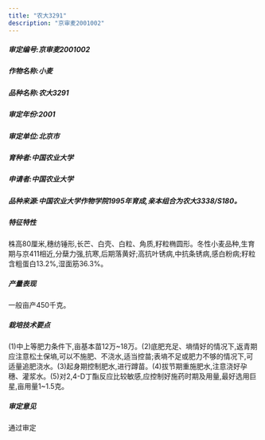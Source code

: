 ```yaml
---
title: "农大3291"
description: "京审麦2001002"
---
```

##### 审定编号:京审麦2001002

##### 作物名称:小麦

##### 品种名称:农大3291

##### 审定年份:2001

##### 审定单位:北京市

##### 育种者:中国农业大学

##### 申请者:中国农业大学

##### 品种来源:中国农业大学作物学院1995年育成,亲本组合为农大3338/S180。

##### 特征特性
株高80厘米,穗纺锤形,长芒、白壳、白粒、角质,籽粒椭圆形。冬性小麦品种,生育期与京411相近,分蘖力强,抗寒,后期落黄好;高抗叶锈病,中抗条锈病,感白粉病;籽粒含粗蛋白13.2%,湿面筋36.3%。

##### 产量表现
一般亩产450千克。

##### 栽培技术要点
(1)中上等肥力条件下,亩基本苗12万~18万。(2)底肥充足、墒情好的情况下,返青期应注意松土保墒,可以不施肥、不浇水,适当控苗;表墒不足或肥力不够的情况下,可适量追肥浇水。(3)起身期控制肥水,进行蹲苗。(4)拔节期重施肥水,注意浇好孕穗、灌浆水。(5)对2,4-D丁酯反应比较敏感,应控制好施药时期及用量,最好选用巨星,亩用量1~1.5克。

##### 审定意见
通过审定
